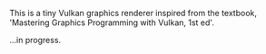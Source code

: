 This is a tiny Vulkan graphics renderer inspired from the textbook, 'Mastering Graphics Programming with Vulkan, 1st ed'. 


...in progress.
